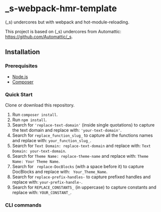 

_s-webpack-hmr-template
===
(_s) undercores but with webpack and hot-module-reloading.

This project is based on (_s) undercores from Automattic: https://github.com/Automattic/_s.

Installation
---------------

### Prerequisites
- [Node.js](https://nodejs.org/)
- [Composer](https://getcomposer.org/)

### Quick Start

Clone or download this repository.

1. Run `composer install`.
2. Run `npm install`.
3. Search for `'replace-text-domain'` (inside single quotations) to capture the text domain and replace with: `'your-text-domain'`.
2. Search for `replace_function_slug_` to capture all the functions names and replace with: `your_function_slug_`.
3. Search for `Text Domain: replace-text-domain` and replace with: `Text Domain: your-text-domain`.
3. Search for `Theme Name: replace-theme-name` and replace with: `Theme Name: Your Theme Name`.
4. Search for <code>&nbsp;replace-DocBlocks</code> (with a space before it) to capture DocBlocks and replace with: <code>&nbsp;Your_Theme_Name</code>.
5. Search for `replace-prefix-handles-` to capture prefixed handles and replace with: `your-prefix-handle-`.
6. Search for `REPLACE_CONSTANTS_` (in uppercase) to capture constants and replace with: `YOUR_CONSTANT_`.



### CLI commands

